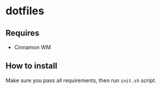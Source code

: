 # dotfiles

## Requires
  * Cinnamon WM
  
## How to install
Make sure you pass all requirements, then run `init.sh` script. 

